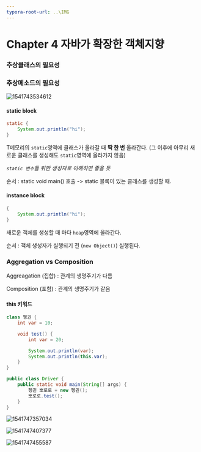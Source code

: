 ```yaml
---
typora-root-url: ..\IMG
---
```


# Chapter 4 자바가 확장한 객체지향

### 추상클래스의 필요성

### 추상메소드의 필요성

![1541743534612](/1541743534612.png)

#### static block

```java
static {
    System.out.println("hi");
}
```

T메모리의 `static`영역에 클래스가 올라갈 때 **딱 한 번** 올라간다. (그 이후에 아무리 새로운 클래스를 생성해도 `static`영역에 올라가지 않음)

*`static 변수`들 위한 생성자로 이해하면 좋을 듯*

순서 : static void main() 호출  -> static 블록이 있는 클래스를 생성할 때.



#### instance block

```java
{
    System.out.println("hi");
}
```

새로운 객체를 생성할 때 마다 `heap`영역에 올라간다.

순서 : 객체 생성자가 실행되기 전 (`new Object()`) 실행된다.



### Aggregation vs Composition

Aggreagation (집합) : 관계의 생명주기가 다름

Composition (포함) : 관계의 생명주기가 같음



#### this 키워드

```java
class 펭귄 {
	int var = 10;

	void test() {
		int var = 20;

		System.out.println(var);
		System.out.println(this.var);
	}
}

public class Driver {
	public static void main(String[] args) {
		펭귄 뽀로로 = new 펭귄();
		뽀로로.test();
	}
}
```





![1541747357034](/1541747357034.png)



![1541747407377](/1541747407377.png)

![1541747455587](/../../../IdeaProjects/oopinspring/images/chap04/1541747455587.png)